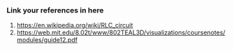 ### Link your references in here
1. https://en.wikipedia.org/wiki/RLC_circuit
2. https://web.mit.edu/8.02t/www/802TEAL3D/visualizations/coursenotes/modules/guide12.pdf